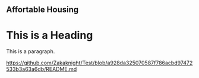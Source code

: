 <!DOCTYPE html>
<html>
<head>
<h2>Affortable Housing</h2>
</head>
<body>

<h1>This is a Heading</h1>
<p>This is a paragraph.</p>

</body>
</html>

https://github.com/Zakaknight/Test/blob/a928da325070587f786acbd97472533b3a63a6db/README.md
